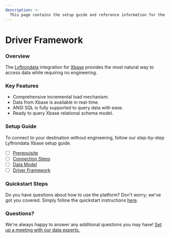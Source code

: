 ```yaml
---
description: >-
  This page contains the setup guide and reference information for the Xbase source connector.
---
```


# Driver Framework

### Overview

The [Lyftrondata](https://www.lyftrondata.com/) integration for [Xbase](None) provides the most natural way to access data while requiring no engineering.

### Key Features

* Comprehensive incremental load mechanism.
* Data from Xbase is available in real-time.&#x20;
* ANSI SQL is fully supported to query data with ease.
* Ready to query Xbase relational schema model.

### Setup Guide

To connect to your destination without engineering, follow our step-by-step Lyftrondata Xbase setup guide.

* [ ] [Prerequisite](../prerequisite.md)
* [ ] [Connection Steps](../connection-steps.md)
* [ ] [Data Model](../data-model/erd.md)
* [ ] [Driver Framework](../driver-framework/)

### Quickstart Steps

Do you have questions about how to use the platform? Don't worry; we've got you covered. Simply follow the quickstart instructions [here](../driver-framework/README.md).

### Questions? <a href="#questions" id="questions"></a>

We're always happy to answer any additional questions you may have! [Set up a meeting with our data experts.](https://www.lyftrondata.com/book-a-meeting/)


